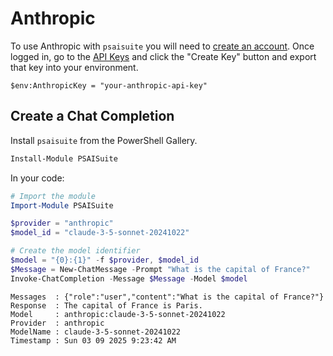 # Anthropic 

To use Anthropic with `psaisuite` you will need to [create an account](https://console.anthropic.com/login). Once logged in, go to the [API Keys](https://console.anthropic.com/settings/keys)
and click the "Create Key" button and export that key into your environment.

```shell
$env:AnthropicKey = "your-anthropic-api-key"
```

## Create a Chat Completion

Install `psaisuite` from the PowerShell Gallery.

```powershell
Install-Module PSAISuite
```

In your code:

```powershell
# Import the module
Import-Module PSAISuite

$provider = "anthropic"
$model_id = "claude-3-5-sonnet-20241022"

# Create the model identifier
$model = "{0}:{1}" -f $provider, $model_id
$Message = New-ChatMessage -Prompt "What is the capital of France?"
Invoke-ChatCompletion -Message $Message -Model $model
```

```shell
Messages  : {"role":"user","content":"What is the capital of France?"}
Response  : The capital of France is Paris.
Model     : anthropic:claude-3-5-sonnet-20241022
Provider  : anthropic
ModelName : claude-3-5-sonnet-20241022
Timestamp : Sun 03 09 2025 9:23:42 AM
```